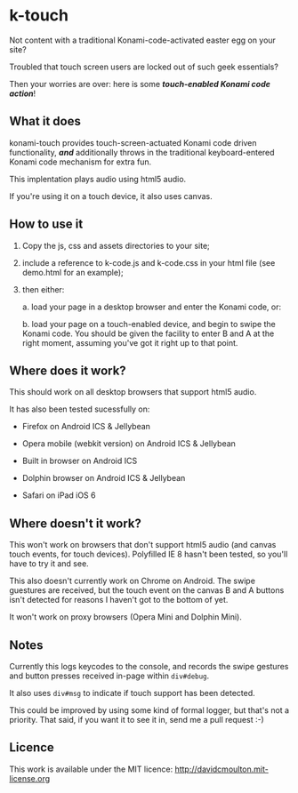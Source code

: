 # k-touch
Not content with a traditional Konami-code-activated easter egg on your site?

Troubled that touch screen users are locked out of such geek essentials?

Then your worries are over: here is some ***touch-enabled Konami code action***!

## What it does
konami-touch provides touch-screen-actuated Konami code driven functionality, ***and*** additionally throws in the traditional keyboard-entered Konami code mechanism for extra fun.

This implentation plays audio using html5 audio.

If you're using it on a touch device, it also uses canvas.


## How to use it
1. Copy the js, css and assets directories to your site;

2. include a reference to k-code.js and k-code.css in your html file (see demo.html for an example);

3. then either:

    a. load your page in a desktop browser and enter the Konami code, or:

    b. load your page on a touch-enabled device, and begin to swipe the Konami code. You should be given the facility to enter B and A at the right moment, assuming you've got it right up to that point.


## Where does it work? 
This should work on all desktop browsers that support html5 audio.

It has also been tested sucessfully on:
    
+ Firefox on Android ICS & Jellybean

+ Opera mobile (webkit version) on Android ICS & Jellybean

+ Built in browser on Android ICS

+ Dolphin browser on Android ICS & Jellybean

+ Safari on iPad iOS 6


## Where doesn't it work?
This won't work on browsers that don't support html5 audio (and canvas touch events, for touch devices). Polyfilled IE 8 hasn't been tested, so you'll have to try it and see. 

This also doesn't currently work on Chrome on Android. The swipe guestures are received, but the touch event on the canvas B and A buttons isn't detected for reasons I haven't got to the bottom of yet.

It won't work on proxy browsers (Opera Mini and Dolphin Mini).

## Notes
Currently this logs keycodes to the console, and records the swipe gestures and button presses received in-page within <code>div#debug</code>.

It also uses <code>div#msg</code> to indicate if touch support has been detected.

This could be improved by using some kind of formal logger, but that's not a priority. That said, if you want it to see it in, send me a pull request :-)

## Licence
This work is available under the MIT licence: http://davidcmoulton.mit-license.org

